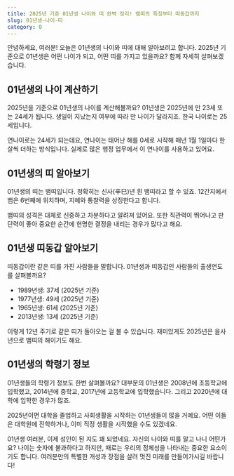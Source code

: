 ```yaml
---
title: 2025년 기준 01년생 나이와 띠 완벽 정리! 뱀띠의 특징부터 띠동갑까지
slug: 01년생-나이-띠
category: 0
---
```


안녕하세요, 여러분! 오늘은 01년생의 나이와 띠에 대해 알아보려고 합니다. 2025년 기준으로 01년생은 어떤 나이가 되고, 어떤 띠를 가지고 있을까요? 함께 자세히 살펴보겠습니다.

## 01년생의 나이 계산하기

2025년을 기준으로 01년생의 나이를 계산해볼까요? 01년생은 2025년에 만 23세 또는 24세가 됩니다. 생일이 지났는지 여부에 따라 만 나이가 달라지죠. 한국 나이로는 25세입니다.

연나이로는 24세가 되는데요, 연나이는 태어난 해를 0세로 시작해 매년 1월 1일마다 한 살씩 더하는 방식입니다. 실제로 많은 행정 업무에서 이 연나이를 사용하고 있어요.

## 01년생의 띠 알아보기

01년생의 띠는 뱀띠입니다. 정확히는 신사(辛巳)년 흰 뱀띠라고 할 수 있죠. 12간지에서 뱀은 6번째에 위치하며, 지혜와 통찰력을 상징한다고 합니다.

뱀띠의 성격은 대체로 신중하고 차분하다고 알려져 있어요. 또한 직관력이 뛰어나고 판단력이 좋아 중요한 순간에 현명한 결정을 내리는 경우가 많다고 해요.

## 01년생 띠동갑 알아보기

띠동갑이란 같은 띠를 가진 사람들을 말합니다. 01년생과 띠동갑인 사람들의 출생연도를 살펴볼까요?

- 1989년생: 37세 (2025년 기준)
- 1977년생: 49세 (2025년 기준)
- 1965년생: 61세 (2025년 기준)
- 2013년생: 13세 (2025년 기준)

이렇게 12년 주기로 같은 띠가 돌아오는 걸 볼 수 있습니다. 재미있게도 2025년은 을사년으로 뱀띠의 해이기도 해요.

## 01년생의 학령기 정보

01년생들의 학령기 정보도 한번 살펴볼까요? 대부분의 01년생은 2008년에 초등학교에 입학했고, 2014년에 중학교, 2017년에 고등학교에 입학했습니다. 그리고 2020년에 대학에 입학한 경우가 많죠.

2025년이면 대학을 졸업하고 사회생활을 시작하는 01년생들이 많을 거예요. 어떤 이들은 대학원에 진학하거나, 이미 직장 생활을 시작했을 수도 있겠네요.

01년생 여러분, 이제 성인이 된 지도 꽤 되었네요. 자신의 나이와 띠를 알고 나니 어떤가요? 나이는 숫자에 불과하다고 하지만, 때로는 우리의 정체성을 나타내는 중요한 요소이기도 합니다. 여러분만의 특별한 개성과 장점을 살려 멋진 미래를 만들어가시길 바랍니다!